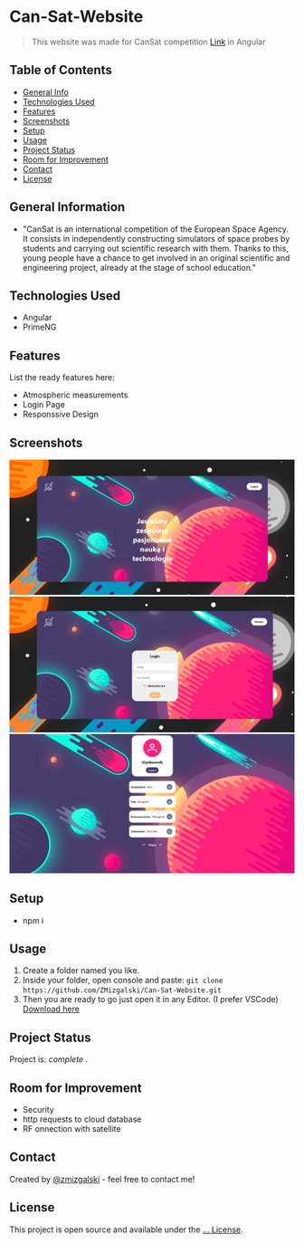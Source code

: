 # Can-Sat-Website
>  This website was made for CanSat competition [Link](https://esero.kopernik.org.pl/konkurs-cansat/) in Angular

## Table of Contents
* [General Info](#general-information)
* [Technologies Used](#technologies-used)
* [Features](#features)
* [Screenshots](#screenshots)
* [Setup](#setup)
* [Usage](#usage)
* [Project Status](#project-status)
* [Room for Improvement](#room-for-improvement)
* [Contact](#contact)
* [License](#license)

## General Information
- "CanSat is an international competition of the European Space Agency. It consists in independently constructing simulators of space probes by students and carrying out scientific research with them. Thanks to this, young people have a chance to get involved in an original scientific and engineering project, already at the stage of school education."

## Technologies Used
- Angular
- PrimeNG

## Features
List the ready features here:
- Atmospheric measurements
- Login Page
- Responssive Design

## Screenshots
![img](https://github.com/ZMizgalski/Can-Sat-Website/blob/master/imgs/1.png)
![img](https://github.com/ZMizgalski/Can-Sat-Website/blob/master/imgs/2.png)
![img](https://github.com/ZMizgalski/Can-Sat-Website/blob/master/imgs/3.png)

## Setup
- npm i

## Usage
1. Create a folder named you like.
2. Inside your folder, open console and paste: `git clone https://github.com/ZMizgalski/Can-Sat-Website.git`
5. Then you are ready to go just open it in any Editor. (I prefer VSCode) [Download here](https://code.visualstudio.com/)

## Project Status
Project is:  _complete_ .

## Room for Improvement
- Security
- http requests to cloud database
- RF onnection with satellite

## Contact
Created by [@zmizgalski](https://zmizgalski.github.io/) - feel free to contact me!

## License
This project is open source and available under the [... License](https://github.com/ZMizgalski/Can-Sat-Website/blob/master/LICENSE).

